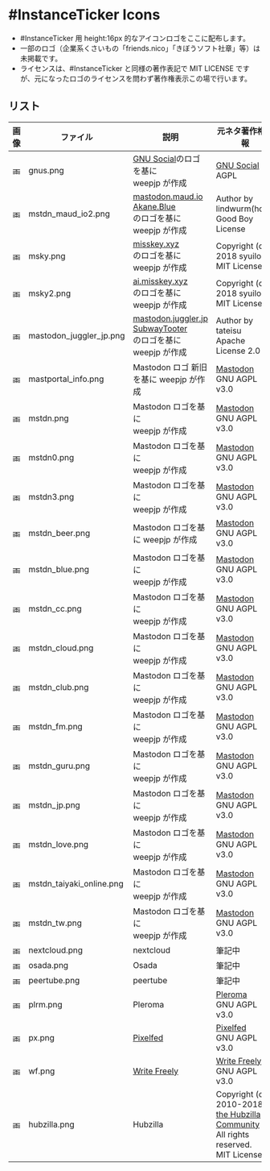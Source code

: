 #InstanceTicker Icons
====

- #InstanceTicker 用 height:16px 的なアイコンロゴをここに配布します。
- 一部のロゴ（企業系くさいもの「friends.nico」「きぼうソフト社章」等）は未掲載です。
- ライセンスは、#InstanceTicker と同様の著作表記で MIT LICENSE ですが、元になったロゴのライセンスを問わず著作権表示この場で行います。

## リスト

| 画像 | ファイル | 説明 | 元ネタ著作権情報 |
|----|----|----|----|
|<img src="https://raw.githubusercontent.com/weepjp/InstanceTicker/master/icon/gnus.png" alt="画像" title="画像" height="16">| gnus.png | [GNU Social](https://gnu.io/social/)のロゴを基に<br>weepjp が作成 | [GNU Social](https://gnu.io/social/)<br>AGPL |
|<img src="https://raw.githubusercontent.com/weepjp/InstanceTicker/master/icon/mstdn_maud_io2.png" alt="画像" title="画像" height="16">| mstdn_maud_io2.png | [mastodon.maud.io](https://mastodon.maud.io/about)<br>[Akane.Blue](https://akane.blue/)<br>のロゴを基に weepjp が作成 | Author by lindwurm(hota)<br>Good Boy License |
|<img src="https://raw.githubusercontent.com/weepjp/InstanceTicker/master/icon/msky.png" alt="画像" title="画像" height="16">| msky.png | [misskey.xyz](https://misskey.xyz/)<br>のロゴを基に weepjp が作成 | Copyright (c) 2018 syuilo<br>MIT License |
|<img src="https://raw.githubusercontent.com/weepjp/InstanceTicker/master/icon/msky2.png" alt="画像" title="画像" height="16">| msky2.png | [ai.misskey.xyz](https://ai.misskey.xyz/)<br>のロゴを基に weepjp が作成 | Copyright (c) 2018 syuilo<br>MIT License |
|<img src="https://raw.githubusercontent.com/weepjp/InstanceTicker/master/icon/mastodon_juggler_jp.png" alt="画像" title="画像" height="16">| mastodon_juggler_jp.png | [mastodon.juggler.jp](https://mastodon.juggler.jp/about)<br>[SubwayTooter](https://github.com/tateisu/SubwayTooter)<br>のロゴを基に weepjp が作成 | Author by tateisu<br>Apache License 2.0 |
|<img src="https://raw.githubusercontent.com/weepjp/InstanceTicker/master/icon/mastportal_info.png" alt="画像" title="画像" height="16">| mastportal_info.png | Mastodon ロゴ 新旧<br>を基に weepjp が作成 | [Mastodon](https://github.com/tootsuite/mastodon)<br>GNU AGPL v3.0 |
|<img src="https://raw.githubusercontent.com/weepjp/InstanceTicker/master/icon/mstdn.png" alt="画像" title="画像" height="16">| mstdn.png | Mastodon ロゴを基に<br>weepjp が作成 | [Mastodon](https://github.com/tootsuite/mastodon)<br>GNU AGPL v3.0 |
|<img src="https://raw.githubusercontent.com/weepjp/InstanceTicker/master/icon/mstdn0.png" alt="画像" title="画像" height="16">| mstdn0.png | Mastodon ロゴを基に<br>weepjp が作成 | [Mastodon](https://github.com/tootsuite/mastodon)<br>GNU AGPL v3.0 |
|<img src="https://raw.githubusercontent.com/weepjp/InstanceTicker/master/icon/mstdn3.png" alt="画像" title="画像" height="16">| mstdn3.png | Mastodon ロゴを基に<br>weepjp が作成 | [Mastodon](https://github.com/tootsuite/mastodon)<br>GNU AGPL v3.0 |
|<img src="https://raw.githubusercontent.com/weepjp/InstanceTicker/master/icon/mstdn_beer.png" alt="画像" title="画像" height="16">| mstdn_beer.png | Mastodon ロゴを基に weepjp が作成 | [Mastodon](https://github.com/tootsuite/mastodon)<br>GNU AGPL v3.0 |
|<img src="https://raw.githubusercontent.com/weepjp/InstanceTicker/master/icon/mstdn_blue.png" alt="画像" title="画像" height="16">| mstdn_blue.png | Mastodon ロゴを基に<br>weepjp が作成 | [Mastodon](https://github.com/tootsuite/mastodon)<br>GNU AGPL v3.0 |
|<img src="https://raw.githubusercontent.com/weepjp/InstanceTicker/master/icon/mstdn_cc.png" alt="画像" title="画像" height="16">| mstdn_cc.png | Mastodon ロゴを基に<br>weepjp が作成 | [Mastodon](https://github.com/tootsuite/mastodon)<br>GNU AGPL v3.0 |
|<img src="https://raw.githubusercontent.com/weepjp/InstanceTicker/master/icon/mstdn_cloud.png" alt="画像" title="画像" height="16">| mstdn_cloud.png | Mastodon ロゴを基に<br>weepjp が作成 | [Mastodon](https://github.com/tootsuite/mastodon)<br>GNU AGPL v3.0 |
|<img src="https://raw.githubusercontent.com/weepjp/InstanceTicker/master/icon/mstdn_club.png" alt="画像" title="画像" height="16">| mstdn_club.png | Mastodon ロゴを基に<br>weepjp が作成 | [Mastodon](https://github.com/tootsuite/mastodon)<br>GNU AGPL v3.0 |
|<img src="https://raw.githubusercontent.com/weepjp/InstanceTicker/master/icon/mstdn_fm.png" alt="画像" title="画像" height="16">| mstdn_fm.png | Mastodon ロゴを基に<br>weepjp が作成 | [Mastodon](https://github.com/tootsuite/mastodon)<br>GNU AGPL v3.0 |
|<img src="https://raw.githubusercontent.com/weepjp/InstanceTicker/master/icon/mstdn_guru.png" alt="画像" title="画像" height="16">| mstdn_guru.png | Mastodon ロゴを基に<br>weepjp が作成 | [Mastodon](https://github.com/tootsuite/mastodon)<br>GNU AGPL v3.0 |
|<img src="https://raw.githubusercontent.com/weepjp/InstanceTicker/master/icon/mstdn_jp.png" alt="画像" title="画像" height="16">| mstdn_jp.png | Mastodon ロゴを基に<br>weepjp が作成 | [Mastodon](https://github.com/tootsuite/mastodon)<br>GNU AGPL v3.0 |
|<img src="https://raw.githubusercontent.com/weepjp/InstanceTicker/master/icon/mstdn_love.png" alt="画像" title="画像" height="16">| mstdn_love.png | Mastodon ロゴを基に<br>weepjp が作成 | [Mastodon](https://github.com/tootsuite/mastodon)<br>GNU AGPL v3.0 |
|<img src="https://raw.githubusercontent.com/weepjp/InstanceTicker/master/icon/mstdn_taiyaki_online.png" alt="画像" title="画像" height="16">| mstdn_taiyaki_online.png | Mastodon ロゴを基に<br>weepjp が作成 | [Mastodon](https://github.com/tootsuite/mastodon)<br>GNU AGPL v3.0 |
|<img src="https://raw.githubusercontent.com/weepjp/InstanceTicker/master/icon/mstdn_tw.png" alt="画像" title="画像" height="16">| mstdn_tw.png | Mastodon ロゴを基に<br>weepjp が作成 | [Mastodon](https://github.com/tootsuite/mastodon)<br>GNU AGPL v3.0 |
|<img src="https://raw.githubusercontent.com/weepjp/InstanceTicker/master/icon/nextcloud.png" alt="画像" title="画像" height="16">| nextcloud.png | nextcloud | 筆記中 |
|<img src="https://raw.githubusercontent.com/weepjp/InstanceTicker/master/icon/osada.png" alt="画像" title="画像" height="16">| osada.png | Osada | 筆記中 |
|<img src="https://raw.githubusercontent.com/weepjp/InstanceTicker/master/icon/peertube.png" alt="画像" title="画像" height="16">| peertube.png | peertube | 筆記中 |
|<img src="https://raw.githubusercontent.com/weepjp/InstanceTicker/master/icon/plrm.png" alt="画像" title="画像" height="16">| plrm.png | Pleroma | [Pleroma](https://git.pleroma.social/pleroma/pleroma)<br>GNU AGPL v3.0 |
|<img src="https://raw.githubusercontent.com/weepjp/InstanceTicker/master/icon/px.png" alt="画像" title="画像" height="16">| px.png | [Pixelfed](https://github.com/pixelfed/pixelfed) | [Pixelfed](https://github.com/pixelfed/pixelfed)<br>GNU AGPL v3.0 |
|<img src="https://raw.githubusercontent.com/weepjp/InstanceTicker/master/icon/wf.png" alt="画像" title="画像" height="16">| wf.png | [Write Freely](https://writefreely.org/) | [Write Freely](https://github.com/writeas/writefreely)<br>GNU AGPL v3.0 |
|<img src="https://raw.githubusercontent.com/weepjp/InstanceTicker/master/icon/hubzilla.png" alt="画像" title="画像" height="16">| hubzilla.png | Hubzilla | Copyright (c) 2010-2018<br>[the Hubzilla Community](https://framagit.org/hubzilla/)<br>All rights reserved.<br>MIT License |
